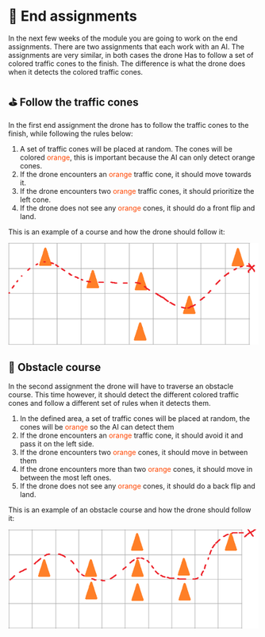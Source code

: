 # :checkered_flag: End assignments

In the next few weeks of the module you are going to work on the end assignments. There are two assignments that each work with an AI. The assignments are very similar, in both cases the drone Has to follow a set of colored traffic cones to the finish. The difference is what the drone does when it detects the colored traffic cones. 

## :golf: Follow the traffic cones


In the first end assignment the drone has to follow the traffic cones to the finish, while following the rules below:

1. A set of traffic cones will be placed at random. The cones will be colored <span style="color:orangered">orange</span>, this is important because the AI can only detect orange cones.
2. If the drone encounters an <span style="color:orangered">orange</span> traffic cone, it should move towards it.
3. If the drone encounters two <span style="color:orangered">orange</span> traffic cones, it should prioritize the left cone.
4. If the drone does not see any <span style="color:orangered">orange</span> cones, it should do a front flip and land.

This is an example of a course and how the drone should follow it:

<img src="/Media/EndEX1.png" width="800"/>

## :construction: Obstacle course 
In the second assignment the drone will have to traverse an obstacle course. This time however, it should detect the different colored traffic cones and follow a different set of rules when it detects them.

1. In the defined area, a set of traffic cones will be placed at random, the cones will be <span style="color:orangered">orange</span> so the AI can detect them
2. If the drone encounters an <span style="color:orangered">orange</span> traffic cone, it should avoid it and pass it on the left side.
3. If the drone encounters two <span style="color:orangered">orange</span> cones, it should move in between them
4. If the drone encounters more than two <span style="color:orangered">orange</span> cones, it should move in between the most left ones.
5. If the drone does not see any <span style="color:orangered">orange</span> cones, it should do a back flip and land.

This is an example of an obstacle course and how the drone should follow it:

<img src="/Media/EndEX2.png" width="800" />

